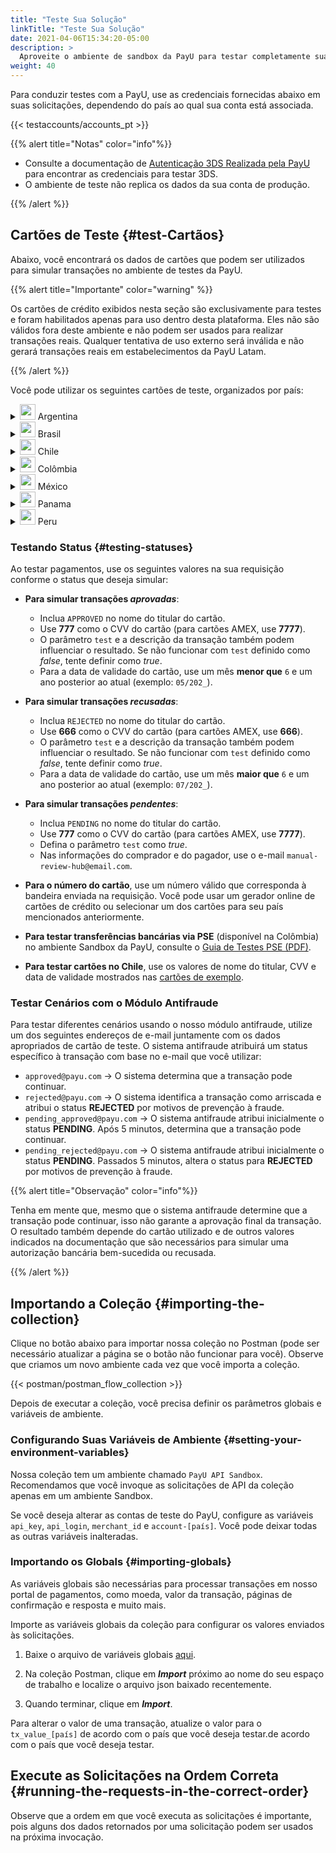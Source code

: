 ```yaml
---
title: "Teste Sua Solução"
linkTitle: "Teste Sua Solução"
date: 2021-04-06T15:34:20-05:00
description: >
  Aproveite o ambiente de sandbox da PayU para testar completamente sua solução antes de migrar para o ambiente de produção, onde são realizados pagamentos e transações reais.
weight: 40
---
```

<script>
  function openTarget() {
    var hash = location.hash.substring(1);
    if(hash) {
      var details = document.getElementById(hash);
    } 
    if(details && details.tagName.toLowerCase() === 'details') {
      details.open = true;
      details.scrollIntoView(true);
    }
  }
  window.addEventListener('DOMContentLoaded', openTarget);
</script>

Para conduzir testes com a PayU, use as credenciais fornecidas abaixo em suas solicitações, dependendo do país ao qual sua conta está associada.  

{{< testaccounts/accounts_pt >}}

{{% alert title="Notas" color="info"%}}

* Consulte a documentação de <a href="https://developers.payulatam.com/latam/pt/docs/services/3dsauthentication/payu-handled-3ds-authentication.html#testando-a-autentica%C3%A7%C3%A3o-3ds" target="_blank">Autenticação 3DS Realizada pela PayU</a> para encontrar as credenciais para testar 3DS.
* O ambiente de teste não replica os dados da sua conta de produção.

{{% /alert %}}

## Cartões de Teste {#test-Cartãos}

Abaixo, você encontrará os dados de cartões que podem ser utilizados para simular transações no ambiente de testes da PayU.

{{% alert title="Importante" color="warning" %}}

Os cartões de crédito exibidos nesta seção são exclusivamente para testes e foram habilitados apenas para uso dentro desta plataforma. Eles não são válidos fora deste ambiente e não podem ser usados para realizar transações reais. Qualquer tentativa de uso externo será inválida e não gerará transações reais em estabelecimentos da PayU Latam.

{{% /alert %}}

Você pode utilizar os seguintes cartões de teste, organizados por país:

<details id="argentina">
<summary><img src="/assets/Argentina.png" width="25px"/> Argentina</summary>

| Cartão                           | Número                              |
|----------------------------------|-------------------------------------|
| **Cartão de Crédito AMEX**       | 376414000000009                     |
| **Cartão de Crédito ARGENCARD**  | 5011050000000001                    |
| **Cartão de Crédito CABAL**      | 5896570000000008                    |
| **Cartão de Crédito CENCOSUD**   | 6034930000000005 - 5197670000000002 |
| **Cartão de Crédito DINERS**     | 36481400000006                      |
| **Cartão de Crédito MASTERCARD** | 5399090000000009                    |
| **Cartão de Crédito NARANJA**    | 5895620000000002                    |
| **Cartão de crédito SHOPPING**   | 6034880000000051                    |
| **Cartão de Crédito VISA**       | 4850110000000000 - 4036820000000001 |
| **Cartão de Débito VISA**        | 4517730000000000                    |  

</details>
<details id="brazil">
<summary><img src="/assets/Brasil.png" width="25px"/> Brasil</summary>

| Cartão                     | Número                                   | Data de Expiração  | CVV  | Nome do Titular |
|----------------------------|------------------------------------------|--------------------|------|-----|
| **Cartão de Crédito AMEX**       | 371341553758128                        | 2035/01           | 1234 |
| **Cartão de Crédito DINERS**     | 36490101441625                         | 2035/01           | 123  |
| **Cartão de Crédito ELO**        | 4389351648020055  <br> 4389358876174389 | 2035/01           | 123  |
| **Cartão de Crédito HIPERCARD**  | 6062825624254001                       | 2035/01           | 123  |
| **Cartão de Crédito MASTERCARD** | 5448280000000007 <br> 2223020000000005 <br> 2223000250000004 | 2035/01 | 123  |
| **Cartão de Débito MASTERCARD** | 5211588675821084                         | 01/2035          | 777 ou 666 | APPROVED ou DECLINED |
| **Cartão de Crédito VISA**       | 4235647728025682  <br> 4895370010000005 | 2035/01           | 123  |
| **Cartão de Débito VISA**        | 4245757666349685                         | 01/2035          | 777 ou 666 | APPROVED ou DECLINED |

</details>
<details id="chile">
<summary><img src="/assets/Chile.png" width="25px"/> Chile</summary>

<table>
<thead>
  <tr>
    <th>Cartão</th>
    <th>Número</th>
    <th>Titular do cartão</th>
    <th>CVV</th>
    <th>Data de expiração</th>
  </tr>
</thead>
<tbody>
  <tr>
    <td><b>Cartão de Crédito AMEX</b></td>
    <td>377825000000005</td>
    <td colspan="3" rowspan="2" style="vertical-align:middle"><a href="#testing-status">Use os valores de teste de acordo com o resultado esperado.</a></td>
  </tr>
  <tr>
    <td><b>Cartão de Crédito DINERS</b></td>
    <td>36525200000002</td>
  </tr>
  <tr>
    <td><b>Cartão de Crédito MASTERCARD</b></td>
    <td>5457210001000019</td>
    <td>BKN_DMC_001</td>
    <td>300</td>
    <td>12/25</td>
  </tr>
  <tr>
    <td><b>Cartão de Débito MASTERCARD</b></td>
    <td>5204730000001003</td>
    <td>BKN_MCS_001</td>
    <td>100</td>
    <td>12/25</td>
  </tr>
  <tr>
    <td><b>Cartão Pré-pago MASTERCARD</b></td>
    <td>5185540320000012</td>
    <td>BKN_DMC_001</td>
    <td>001</td>
    <td>12/25</td>
  </tr>
  <tr>
    <td><b>Cartão de Crédito VISA</b></td>
    <td>4761340000000035</td>
    <td>VISA_GLOBAL_3</td>
    <td>846</td>
    <td>12/27</td>
  </tr>
  <tr>
    <td><b>Cartão Internacional VISA</b></td>
    <td>4005520000000129</td>
    <td>VISA_ECOMMERCE_03</td>
    <td>921</td>
    <td>12/27</td>
  </tr>
  <tr>
    <td><b>Cartão de Débito VISA</b></td>
    <td>4761340000000050</td>
    <td>VISA_GLOBAL_5</td>
    <td>846</td>
    <td>12/27</td>
  </tr>
</tbody>
</table>

</details>
<details id="colombia">
<summary><img src="/assets/Colombia.png" width="25px"/> Colômbia</summary>

| Cartão                           | Número                                                                |
|----------------------------------|-----------------------------------------------------------------------|
| **Cartão de Crédito AMEX**       | 377813000000001 - 377847626810864 - 376402004977124 - 376414000000009 |
| **Cartão de Crédito CODENSA**    | 5907120000000009                                                      |
| **Cartão de Crédito CRM**        | 5282096712463427                                                      |
| **Cartão de Crédito DAVIVIENDA** | 5247081012761500                                                      |
| **Cartão de Crédito DINERS**     | 36032400000007 - 36032404150519 - 36032440201896                      |
| **Cartão de Crédito MASTERCARD** | 5471300000000003 - 5120697176068275                                   |
| **Cartão de Crédito NEQUI**      | 4093551018099251                                                      |
| **Cartão de Crédito VISA**       | 4097440000000004 - 4037997623271984 - 4111111111111111                |
| **Cartão de Débito VISA**        | 4509420000000008                                                      |

</details>
<details id="mexico">
<summary><img src="/assets/Mexico.png" width="25px"/> México</summary>

| Cartão                           | Número                               |
|----------------------------------|--------------------------------------|
| **Cartão de Crédito AMEX**       | 376675000000005                      |
| **Cartão de Crédito MASTERCARD** | 5491380000000001 - 5204740000002745  |
| **Cartão de Débito MASTERCARD**  | 5256780000000007 - 5579220000000012  |
| **Cartão de Crédito VISA**       | 4268070000000002 - 4931580001642617 - 4147463011110059 - 4147463011110083 - 4265880000000007 |
| **Cartão de Débito VISA**        | 4415490000000004                     |

</details>
<details id="panama">
<summary><img src="/assets/Panama.png" width="25px"/> Panama</summary>

| Cartão                           | Número                               |
|----------------------------------|--------------------------------------|
| **Cartão de Crédito MASTERCARD** | 5455040000000005                     |
| **Cartão de Crédito VISA**       | 4723030000000005                     |

</details>
<details id="peru">
<summary><img src="/assets/Peru.png" width="25px"/> Peru</summary>

| Cartão                           | Número                               |
|----------------------------------|--------------------------------------|
| **Cartão de Crédito AMEX**       | 377753000000009                      |
| **Cartão de Crédito DINERS**     | 36239200000000                       |
| **Cartão de Crédito MASTERCARD** | 5491610000000001                     |
| **Cartão de Débito MASTERCARD**  | 5236930000000003                     |
| **Cartão de Crédito VISA**       | 4907840000000005 - 4634010000000005  |
| **Cartão de Débito VISA**        | 4557880000000004                     |

</details>

### Testando Status {#testing-statuses}

Ao testar pagamentos, use os seguintes valores na sua requisição conforme o status que deseja simular:

* **Para simular transações _aprovadas_**:
  - Inclua `APPROVED` no nome do titular do cartão.
  - Use **777** como o CVV do cartão (para cartões AMEX, use **7777**).
  - O parâmetro `test` e a descrição da transação também podem influenciar o resultado. Se não funcionar com `test` definido como _false_, tente definir como _true_.
  - Para a data de validade do cartão, use um mês **menor que** `6` e um ano posterior ao atual (exemplo: `05/202_`).

* **Para simular transações _recusadas_**:
  - Inclua `REJECTED` no nome do titular do cartão.
  - Use **666** como o CVV do cartão (para cartões AMEX, use **666**).
  - O parâmetro `test` e a descrição da transação também podem influenciar o resultado. Se não funcionar com `test` definido como _false_, tente definir como _true_.
  - Para a data de validade do cartão, use um mês **maior que** `6` e um ano posterior ao atual (exemplo: `07/202_`).

* **Para simular transações _pendentes_**:
  - Inclua `PENDING` no nome do titular do cartão.
  - Use **777** como o CVV do cartão (para cartões AMEX, use **7777**).
  - Defina o parâmetro `test` como _true_.
  - Nas informações do comprador e do pagador, use o e-mail `manual-review-hub@email.com`.

* **Para o número do cartão**, use um número válido que corresponda à bandeira enviada na requisição. Você pode usar um gerador online de cartões de crédito ou selecionar um dos cartões para seu país mencionados anteriormente.

* **Para testar transferências bancárias via PSE** (disponível na Colômbia) no ambiente Sandbox da PayU, consulte o [Guia de Testes PSE (PDF)](/assets/pse-test-guide-v5-es.pdf).

* **Para testar cartões no Chile**, use os valores de nome do titular, CVV e data de validade mostrados nas <a href="#chile" id="linkcl" onclick="document.getElementById('chile').open = true;">cartões de exemplo</a>.

### Testar Cenários com o Módulo Antifraude

Para testar diferentes cenários usando o nosso módulo antifraude, utilize um dos seguintes endereços de e-mail juntamente com os dados apropriados de cartão de teste. O sistema antifraude atribuirá um status específico à transação com base no e-mail que você utilizar:

- `approved@payu.com` → O sistema determina que a transação pode continuar.
- `rejected@payu.com` → O sistema identifica a transação como arriscada e atribui o status **REJECTED** por motivos de prevenção à fraude.
- `pending_approved@payu.com` → O sistema antifraude atribui inicialmente o status **PENDING**. Após 5 minutos, determina que a transação pode continuar.
- `pending_rejected@payu.com` → O sistema antifraude atribui inicialmente o status **PENDING**. Passados 5 minutos, altera o status para **REJECTED** por motivos de prevenção à fraude.

{{% alert title="Observação" color="info"%}}

Tenha em mente que, mesmo que o sistema antifraude determine que a transação pode continuar, isso não garante a aprovação final da transação. O resultado também depende do cartão utilizado e de outros valores indicados na documentação que são necessários para simular uma autorização bancária bem-sucedida ou recusada.

{{% /alert %}}

## Importando a Coleção {#importing-the-collection}

Clique no botão abaixo para importar nossa coleção no Postman (pode ser necessário atualizar a página se o botão não funcionar para você). Observe que criamos um novo ambiente cada vez que você importa a coleção.

{{< postman/postman_flow_collection >}}
<br>

Depois de executar a coleção, você precisa definir os parâmetros globais e variáveis de ambiente.

### Configurando Suas Variáveis ​​de Ambiente {#setting-your-environment-variables}

Nossa coleção tem um ambiente chamado `PayU API Sandbox`. Recomendamos que você invoque as solicitações de API da coleção apenas em um ambiente Sandbox.

Se você deseja alterar as contas de teste do PayU, configure as variáveis `api_key`, `api_login`, `merchant_id` e `account-[país]`. Você pode deixar todas as outras variáveis inalteradas.

### Importando os Globals {#importing-globals}

As variáveis globais são necessárias para processar transações em nosso portal de pagamentos, como moeda, valor da transação, páginas de confirmação e resposta e muito mais.

Importe as variáveis globais da coleção para configurar os valores enviados às solicitações. 

1. Baixe o arquivo de variáveis globais <a href="/assets/globals/PayU%20Latam.postman_globals.json" download>aqui</a>.

2. Na coleção Postman, clique em _**Import**_ próximo ao nome do seu espaço de trabalho e localize o arquivo json baixado recentemente.

3. Quando terminar, clique em _**Import**_.

Para alterar o valor de uma transação, atualize o valor para o  `tx_value_[país]` de acordo com o país que você deseja testar.de acordo com o país que você deseja testar.

## Execute as Solicitações na Ordem Correta {#running-the-requests-in-the-correct-order}

Observe que a ordem em que você executa as solicitações é importante, pois alguns dos dados retornados por uma solicitação podem ser usados na próxima invocação.